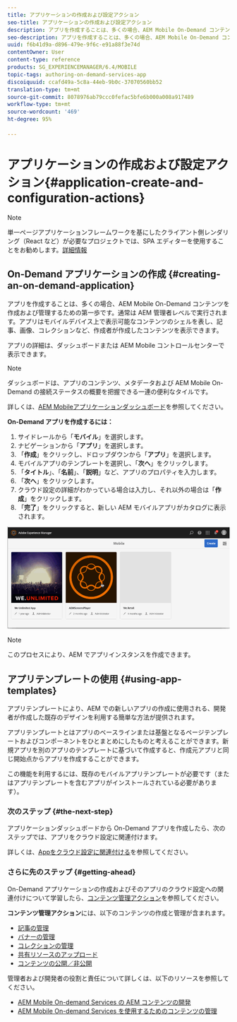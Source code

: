 ```yaml
---
title: アプリケーションの作成および設定アクション
seo-title: アプリケーションの作成および設定アクション
description: アプリを作成することは、多くの場合、AEM Mobile On-Demand コンテンツを作成および管理するための第一歩です。このページでは、この機能について詳しく見ていきます。
seo-description: アプリを作成することは、多くの場合、AEM Mobile On-Demand コンテンツを作成および管理するための第一歩です。このページでは、この機能について詳しく見ていきます。
uuid: f6b41d9a-d896-479e-9f6c-e91a88f3e74d
contentOwner: User
content-type: reference
products: SG_EXPERIENCEMANAGER/6.4/MOBILE
topic-tags: authoring-on-demand-services-app
discoiquuid: ccafd49a-5c8a-44eb-9b0c-37070560bb52
translation-type: tm+mt
source-git-commit: 8078976ab79ccc0fefac5bfe6b000a008a917489
workflow-type: tm+mt
source-wordcount: '469'
ht-degree: 95%

---
```



# アプリケーションの作成および設定アクション{#application-create-and-configuration-actions}

>[!NOTE]
>
>単一ページアプリケーションフレームワークを基にしたクライアント側レンダリング（React など）が必要なプロジェクトでは、SPA エディターを使用することをお勧めします。[詳細情報](/help/sites-developing/spa-overview.md)

## On-Demand アプリケーションの作成 {#creating-an-on-demand-application}

アプリを作成することは、多くの場合、AEM Mobile On-Demand コンテンツを作成および管理するための第一歩です。通常は AEM 管理者レベルで実行されます。アプリはモバイルデバイス上で表示可能なコンテンツのシェルを表し、記事、画像、コレクションなど、作成者が作成したコンテンツを表示できます。

アプリの詳細は、ダッシュボードまたは AEM Mobile コントロールセンターで表示できます。

>[!NOTE]
>
>ダッシュボードは、アプリのコンテンツ、メタデータおよび AEM Mobile On-Demand の接続ステータスの概要を把握できる一連の便利なタイルです。
>
>詳しくは、[AEM Mobileアプリケーションダッシュボード](/help/mobile/mobile-apps-ondemand-application-dashboard.md)を参照してください。

**On-Demand アプリを作成するには：**

1. サイドレールから「**モバイル**」を選択します。
1. ナビゲーションから「**アプリ**」を選択します。
1. 「**作成**」をクリックし、ドロップダウンから「**アプリ**」を選択します。
1. モバイルアプリのテンプレートを選択し、「**次へ**」をクリックします。
1. 「**タイトル**」、「**名前**」、「**説明**」など、アプリのプロパティを入力します。
1. 「**次へ**」をクリックします。
1. クラウド設定の詳細がわかっている場合は入力し、それ以外の場合は「**作成**」をクリックします。
1. 「**完了**」をクリックすると、新しい AEM モバイルアプリがカタログに表示されます。

![chlimage_1](assets/chlimage_1.gif)

>[!NOTE]
>
>このプロセスにより、AEM でアプリインスタンスを作成できます。

## アプリテンプレートの使用 {#using-app-templates}

アプリテンプレートにより、AEM での新しいアプリの作成に使用される、開発者が作成した既存のデザインを利用する簡単な方法が提供されます。

アプリテンプレートとはアプリのベースラインまたは基盤となるページテンプレートおよびコンポーネントをひとまとめにしたものと考えることができます。新規アプリを別のアプリのテンプレートに基づいて作成すると、作成元アプリと同じ開始点からアプリを作成することができます。

この機能を利用するには、既存のモバイルアプリテンプレートが必要です（またはアプリテンプレートを含むアプリがインストールされている必要があります）。

### 次のステップ {#the-next-step}

アプリケーションダッシュボードから On-Demand アプリを作成したら、次のステップでは、アプリをクラウド設定に関連付けます。

詳しくは、[Appをクラウド設定に関連付ける](/help/mobile/mobile-on-demand-associating-an-on-demand-app-to-cloud-configuration.md)を参照してください。

### さらに先のステップ {#getting-ahead}

On-Demand アプリケーションの作成およびそのアプリのクラウド設定への関連付けについて学習したら、[コンテンツ管理アクション](/help/mobile/mobile-apps-ondemand-manage-content-ondemand.md)を参照してください。

**コンテンツ管理アクション**&#x200B;には、以下のコンテンツの作成と管理が含まれます。

* [記事の管理](/help/mobile/mobile-on-demand-managing-articles.md)
* [バナーの管理](/help/mobile/mobile-on-demand-managing-banners.md)
* [コレクションの管理](/help/mobile/mobile-on-demand-managing-collections.md)
* [共有リソースのアップロード](/help/mobile/mobile-on-demand-shared-resources.md)
* [コンテンツの公開／非公開](/help/mobile/mobile-on-demand-publishing-unpublishing.md)

管理者および開発者の役割と責任について詳しくは、以下のリソースを参照してください。

* [AEM Mobile On-demand Services の AEM コンテンツの開発](/help/mobile/aem-mobile-on-demand.md)
* [AEM Mobile On-demand Services を使用するためのコンテンツの管理](/help/mobile/aem-mobile.md)
